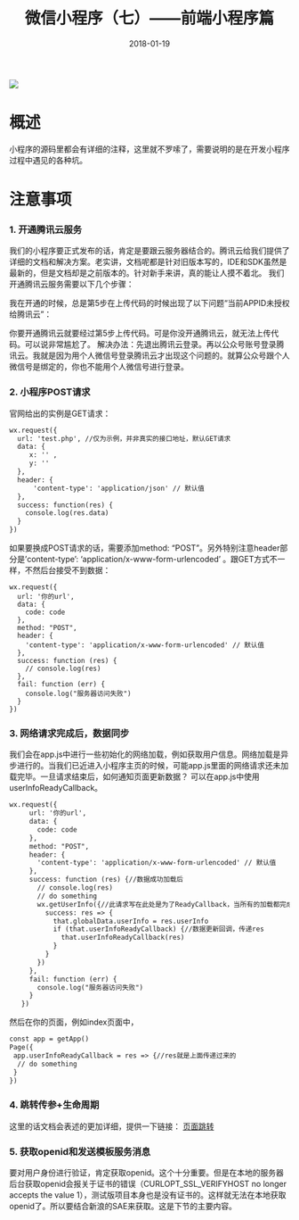 ﻿---
title: 微信小程序（七）——前端小程序篇
date: 2018-01-19
categories: "Android"
tags: "小程序"
---
![](http://oxr4g4c3v.bkt.clouddn.com/smallpragram4.jpg)
# 概述
小程序的源码里都会有详细的注释，这里就不罗嗦了，需要说明的是在开发小程序过程中遇见的各种坑。
<!--more-->
# 注意事项
### 1. 开通腾讯云服务
我们的小程序要正式发布的话，肯定是要跟云服务器结合的。腾讯云给我们提供了详细的文档和解决方案。老实讲，文档呢都是针对旧版本写的，IDE和SDK虽然是最新的，但是文档却是之前版本的。针对新手来讲，真的能让人摸不着北。
我们开通腾讯云服务需要以下几个步骤：

我在开通的时候，总是第5步在上传代码的时候出现了以下问题“当前APPID未授权给腾讯云”：

你要开通腾讯云就要经过第5步上传代码。可是你没开通腾讯云，就无法上传代码。可以说非常尴尬了。
解决办法：先退出腾讯云登录。再以公众号账号登录腾讯云。我就是因为用个人微信号登录腾讯云才出现这个问题的。就算公众号跟个人微信号是绑定的，你也不能用个人微信号进行登录。


### 2. 小程序POST请求
官网给出的实例是GET请求：
```html
wx.request({
  url: 'test.php', //仅为示例，并非真实的接口地址，默认GET请求
  data: {
     x: '' ,
     y: ''
  },
  header: {
      'content-type': 'application/json' // 默认值
  },
  success: function(res) {
    console.log(res.data)
  }
})
```
如果要换成POST请求的话，需要添加method: “POST”。另外特别注意header部分是’content-type’: ‘application/x-www-form-urlencoded’ 。跟GET方式不一样，不然后台接受不到数据：
```
wx.request({
  url: '你的url',
  data: {
    code: code
  },
  method: "POST",
  header: {
    'content-type': 'application/x-www-form-urlencoded' // 默认值
  },
  success: function (res) {
    // console.log(res)
  },
  fail: function (err) {
    console.log("服务器访问失败")
  }
})
```
### 3. 网络请求完成后，数据同步
我们会在app.js中进行一些初始化的网络加载，例如获取用户信息。网络加载是异步进行的。当我们已近进入小程序主页的时候，可能app.js里面的网络请求还未加载完毕。一旦请求结束后，如何通知页面更新数据？
可以在app.js中使用userInfoReadyCallback。
```html
wx.request({
     url: '你的url',
     data: {
       code: code
     },
     method: "POST",
     header: {
       'content-type': 'application/x-www-form-urlencoded' // 默认值
     },
     success: function (res) {//数据成功加载后
       // console.log(res)
       // do something
       wx.getUserInfo({//此请求写在此处是为了ReadyCallback，当所有的加载都完成时才进行下一步操作
         success: res => {
           that.globalData.userInfo = res.userInfo
           if (that.userInfoReadyCallback) {//数据更新回调，传递res
             that.userInfoReadyCallback(res)
           }
         }
       })
     },
     fail: function (err) {
       console.log("服务器访问失败")
     }
   })
```
然后在你的页面，例如index页面中，
```html
const app = getApp()
Page({
 app.userInfoReadyCallback = res => {//res就是上面传递过来的
  // do something
 }
})
```
### 4. 跳转传参+生命周期
这里的话文档会表述的更加详细，提供一下链接：
[页面跳转](https://mp.weixin.qq.com/debug/wxadoc/dev/api/ui-navigate.html)

### 5. 获取openid和发送模板服务消息
要对用户身份进行验证，肯定获取openid。这个十分重要。但是在本地的服务器后台获取openid会报关于证书的错误（CURLOPT_SSL_VERIFYHOST no longer accepts the value 1），测试版项目本身也是没有证书的。这样就无法在本地获取openid了。所以要结合新浪的SAE来获取。这是下节的主要内容。
